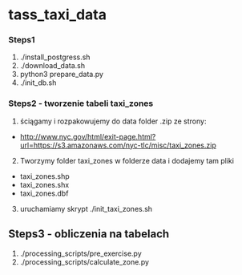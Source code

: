 # tass_taxi_data

### Steps1

1. ./install_postgress.sh
2. ./download_data.sh
3. python3 prepare_data.py
4. ./init_db.sh

### Steps2 - tworzenie tabeli taxi_zones
1. ściągamy i rozpakowujemy do data folder .zip ze strony:
- http://www.nyc.gov/html/exit-page.html?url=https://s3.amazonaws.com/nyc-tlc/misc/taxi_zones.zip
2. Tworzymy folder taxi_zones w folderze data i dodajemy tam pliki
- taxi_zones.shp
- taxi_zones.shx
- taxi_zones.dbf
3. uruchamiamy skrypt ./init_taxi_zones.sh

## Steps3 - obliczenia na tabelach
1. ./processing_scripts/pre_exercise.py
2. ./processing_scripts/calculate_zone.py